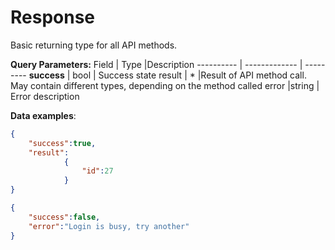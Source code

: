 # Response

Basic returning type for all API methods.


**Query Parameters:** 
Field | Type |Description
---------- | ------------- | ---------
__success__ | bool | Success state
result | * |Result of API method call. May contain different types, depending on the method called
error |string | Error description


**Data examples**:

```json
{
    "success":true,
    "result":
            {
                "id":27
            }
}
```
```json
{
    "success":false,
    "error":"Login is busy, try another"
}
```
